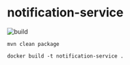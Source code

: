 # notification-service
![build](https://travis-ci.org/rso-vaje-6315/notification-service.svg)


`mvn clean package`


`docker build -t notification-service .`